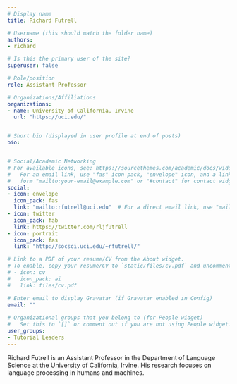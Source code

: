 ```yaml
---
# Display name
title: Richard Futrell

# Username (this should match the folder name)
authors:
- richard

# Is this the primary user of the site?
superuser: false

# Role/position
role: Assistant Professor

# Organizations/Affiliations
organizations:
- name: University of California, Irvine
  url: "https://uci.edu/"


# Short bio (displayed in user profile at end of posts)
bio: 


# Social/Academic Networking
# For available icons, see: https://sourcethemes.com/academic/docs/widgets/#icons
#   For an email link, use "fas" icon pack, "envelope" icon, and a link in the
#   form "mailto:your-email@example.com" or "#contact" for contact widget.
social:
- icon: envelope
  icon_pack: fas
  link: "mailto:rfutrell@uci.edu"  # For a direct email link, use "mailto:test@example.org".
- icon: twitter
  icon_pack: fab
  link: https://twitter.com/rljfutrell
- icon: portrait
  icon_pack: fas
  link: "http://socsci.uci.edu/~rfutrell/"

# Link to a PDF of your resume/CV from the About widget.
# To enable, copy your resume/CV to `static/files/cv.pdf` and uncomment the lines below.  
# - icon: cv
#   icon_pack: ai
#   link: files/cv.pdf 

# Enter email to display Gravatar (if Gravatar enabled in Config)
email: ""
  
# Organizational groups that you belong to (for People widget)
#   Set this to `[]` or comment out if you are not using People widget.  
user_groups:
- Tutorial Leaders
---
```


Richard Futrell is an Assistant Professor in the Department of Language Science at the University of California, Irvine. His research focuses on language processing in humans and machines.

<!-- <img  class="avatar-small" src="kinkajou.jpg" style="float: center" />
 -->
